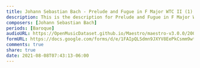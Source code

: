 ```yaml
---
title: Johann Sebastian Bach - Prelude and Fugue in F Major WTC II (1)
description: This is the description for Prelude and Fugue in F Major WTC II by Johann Sebastian Bach
composers: [Johann Sebastian Bach]
periods: [Baroque]
audioURL: https://OpenMusicDataset.github.io/Maestro/maestro-v3.0.0/2008/MIDI-Unprocessed_16_R1_2008_01-04_ORIG_MID--AUDIO_16_R1_2008_wav--1.midi
formURL: https://docs.google.com/forms/d/e/1FAIpQLSdmn9JXYV8EePkCsmm9wtiEz3hqtRqTLtJIOh1qMe1isX4cRQ/viewform
comments: true
share: true
date: 2021-08-08T07:43:13-06:00
---
```

